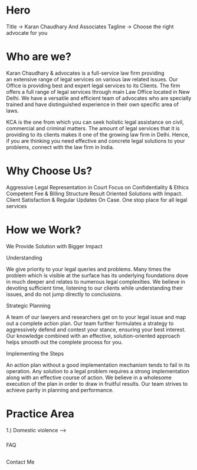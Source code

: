 # Hero

Title -> Karan Chaudhary And Associates
Tagline -> Choose the right advocate for you

# Who are we?

Karan Chaudhary & advocates is a full-service law firm providing an extensive range of legal services on various law related issues. Our Office is providing best and expert legal services to its Clients. The firm offers a full range of legal services through main Law Office located in New Delhi.
We have a versatile and efficient team of advocates who are specially trained and have distinguished experience in their own specific area of laws.

KCA is the one from which you can seek holistic legal assistance on civil, commercial and criminal matters. The amount of legal services that it is providing to its clients makes it one of the growing law firm in Delhi. Hence, if you are thinking you need effective and concrete legal solutions to your problems, connect with the law firm in India.

# Why Choose Us?

Aggressive Legal Representation in Court
Focus on Confidentiality & Ethics
Competent Fee & Billing Structure
Result Oriented Solutions with Impact.
Client Satisfaction & Regular Updates On Case.
One stop place for all legal services

# How we Work?

We Provide Solution with Bigger Impact

Understanding

We give priority to your legal queries and problems. Many times the problem which is visible at the surface has its underlying foundations dove in much deeper and relates to numerous legal complexities. We believe in devoting sufficient time, listening to our clients while understanding their issues, and do not jump directly to conclusions.

Strategic Planning

A team of our lawyers and researchers get on to your legal issue and map out a complete action plan. Our team further formulates a strategy to aggressively defend and contest your stance, ensuring your best interest. Our knowledge combined with an effective, solution-oriented approach helps smooth out the complete process for you.

Implementing the Steps

An action plan without a good implementation mechanism tends to fail in its operation. Any solution to a legal problem requires a strong implementation along with an effective course of action. We believe in a wholesome execution of the plan in order to draw in fruitful results. Our team strives to achieve parity in planning and performance.

# Practice Area

1.) Domestic violence -->

###

FAQ

##

Contact Me
